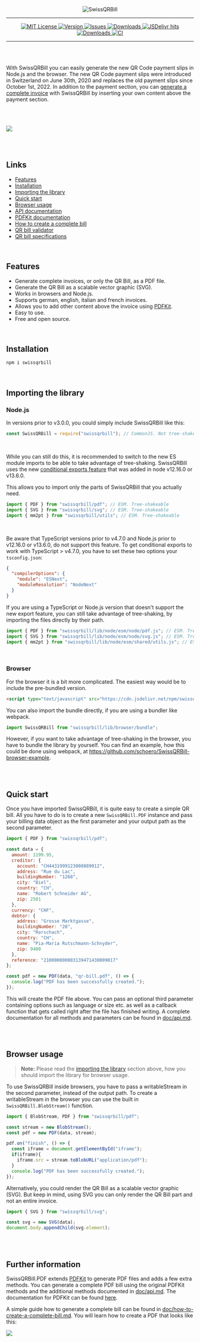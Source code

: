 <div align="center">
  <img alt="SwissQRBill" src="https://raw.githubusercontent.com/schoero/SwissQRBill/master/assets/swissqrbill-logo.svg">
</div>

---
<div align="center">
  <a href="https://github.com/schoero/SwissQRBill/blob/master/LICENSE">
    <img alt="MIT License" src="https://img.shields.io/npm/l/swissqrbill?color=brightgreen&style=flat-square">
  </a>
  <a href="https://www.npmjs.com/package/swissqrbill">
    <img alt="Version" src="https://img.shields.io/npm/v/swissqrbill?color=brightgreen&style=flat-square">
  </a>
  <a href="https://github.com/schoero/SwissQRBill/issues">
    <img alt="Issues" src="https://img.shields.io/github/issues-raw/schoero/swissqrbill?style=flat-square">
  </a>
  <a href="https://www.npmjs.com/package/swissqrbill">
    <img alt="Downloads" src="https://img.shields.io/npm/dw/swissqrbill?style=flat-square">
  </a>
  <a href="https://www.jsdelivr.com/package/npm/swissqrbill">
    <img alt="JSDelivr hits" src="https://img.shields.io/jsdelivr/npm/hm/swissqrbill?color=brightgreen&style=flat-square">
  </a>
  <a href="https://github.com/schoero/SwissQRBill/stargazers">
    <img alt="Downloads" src="https://img.shields.io/github/stars/schoero/SwissQRBill?color=brightgreen&style=flat-square">
  </a>
  <a href="https://github.com/schoero/SwissQRBill/actions?query=workflow%3ACI">
    <img alt="CI" src="https://img.shields.io/github/actions/workflow/status/schoero/SwissQRBill/ci.yml?branch=master&style=flat-square">
  </a>
</div>

---

<br/>
<br/>

With SwissQRBill you can easily generate the new QR Code payment slips in Node.js and the browser. The new QR Code payment slips were introduced in Switzerland on June 30th, 2020 and replaces the old payment slips since October 1st, 2022. In addition to the payment section, you can [generate a complete invoice](#further-information) with SwissQRBill by inserting your own content above the payment section.

<br/>
<br/>

[<img src="https://raw.githubusercontent.com/schoero/SwissQRBill/master/assets/qrbill.svg">](https://github.com/schoero/SwissQRBill/blob/master/assets/qrbill.pdf)

<br/>
<br/>

## Links

* [Features](#features)
* [Installation](#installation)
* [Importing the library](#importing-the-library)
* [Quick start](#quick-start)
* [Browser usage](#browser-usage)
* [API documentation](https://github.com/schoero/SwissQRBill/blob/master/doc/api.md)
* [PDFKit documentation](http://pdfkit.org/docs/getting_started.html)
* [How to create a complete bill](https://github.com/schoero/SwissQRBill/blob/master/doc/how-to-create-a-complete-bill.md)
* [QR bill validator](https://swiss-qr-invoice.org/validator/?lang=de)
* [QR bill specifications](https://www.six-group.com/dam/download/banking-services/standardization/qr-bill/ig-qr-bill-v2.2-en.pdf)

<br/>

## Features

* Generate complete invoices, or only the QR Bill, as a PDF file.
* Generate the QR Bill as a scalable vector graphic (SVG).
* Works in browsers and Node.js.
* Supports german, english, italian and french invoices.
* Allows you to add other content above the invoice using [PDFKit](https://github.com/foliojs/pdfkit).
* Easy to use.
* Free and open source.

<br/>

## Installation

```sh
npm i swissqrbill
```

<br/>

## Importing the library

### Node.js

In versions prior to v3.0.0, you could simply include SwissQRBill like this:

```js
const SwissQRBill = require("swissqrbill"); // CommonJS. Not tree-shakeable.
```

<br/>

While you can still do this, it is recommended to switch to the new ES module imports to be able to take advantage of tree-shaking. SwissQRBill uses the new [conditional exports feature](https://nodejs.org/api/packages.html#packages_exports_sugar) that was added in node v12.16.0 or v13.6.0.

This allows you to import only the parts of SwissQRBill that you actually need.

```js
import { PDF } from "swissqrbill/pdf"; // ESM. Tree-shakeable
import { SVG } from "swissqrbill/svg"; // ESM. Tree-shakeable
import { mm2pt } from "swissqrbill/utils"; // ESM. Tree-shakeable
```

<br/>

Be aware that TypeScript versions prior to v4.7.0 and Node.js prior to v12.16.0 or v13.6.0, do not support this feature.
To get conditional exports to work with TypeScript > v4.7.0, you have to set these two options your `tsconfig.json`:

```json
{
  "compilerOptions": {
    "module": "ESNext",
    "moduleResolution": "NodeNext"
  }
}
```

If you are using a TypeScript or Node.js version that doesn't support the new export feature, you can still take advantage of tree-shaking, by importing the files directly by their path.

```js
import { PDF } from "swissqrbill/lib/node/esm/node/pdf.js"; // ESM. Tree-shakeable
import { SVG } from "swissqrbill/lib/node/esm/node/svg.js"; // ESM. Tree-shakeable
import { mm2pt } from "swissqrbill/lib/node/esm/shared/utils.js"; // ESM. Tree-shakeable
```

<br/>

### Browser

For the browser it is a bit more complicated. The easiest way would be to include the pre-bundled version.

```html
<script type="text/javascript" src="https://cdn.jsdelivr.net/npm/swissqrbill/lib/browser/bundle/index.js"></script>
```

You can also import the bundle directly, if you are using a bundler like webpack.

```js
import SwissQRBill from "swissqrbill/lib/browser/bundle";
```

However, if you want to take advantage of tree-shaking in the browser, you have to bundle the library by yourself.
You can find an example, how this could be done using webpack, at <https://github.com/schoero/SwissQRBill-browser-example>.

<br/>
<br/>

## Quick start

Once you have imported SwissQRBill, it is quite easy to create a simple QR bill. All you have to do is to create a new `SwissQRBill.PDF` instance and pass your billing data object as the first parameter and your output path as the second parameter.

```js
import { PDF } from "swissqrbill/pdf";

const data = {
  amount: 1199.95,
  creditor: {
    account: "CH4431999123000889012",
    address: "Rue du Lac",
    buildingNumber: "1268",
    city: "Biel",
    country: "CH",
    name: "Robert Schneider AG",
    zip: 2501
  },
  currency: "CHF",
  debtor: {
    address: "Grosse Marktgasse",
    buildingNumber: "28",
    city: "Rorschach",
    country: "CH",
    name: "Pia-Maria Rutschmann-Schnyder",
    zip: 9400
  },
  reference: "210000000003139471430009017"
};

const pdf = new PDF(data, "qr-bill.pdf", () => {
  console.log("PDF has been successfully created.");
});
```

This will create the PDF file above. You can pass an optional third parameter containing options such as language or size etc. as well as a callback function that gets called right after the file has finished writing.
A complete documentation for all methods and parameters can be found in [doc/api.md](https://github.com/schoero/SwissQRBill/blob/master/doc/api.md).

<br/>
<br/>

## Browser usage

> **Note:** Please read the [importing the library](#importing-the-library) section above, how you should import the library for browser usage.

To use SwissQRBill inside browsers, you have to pass a writableStream in the second parameter, instead of the output path. To create a writableStream in the browser you can use the built in `SwissQRBill.BlobStream()` function.

```js
import { BlobStream, PDF } from "swissqrbill/pdf";

const stream = new BlobStream();
const pdf = new PDF(data, stream);

pdf.on("finish", () => {
  const iframe = document.getElementById("iframe");
  if(iframe){
    iframe.src = stream.toBlobURL("application/pdf");
  }
  console.log("PDF has been successfully created.");
});
```

Alternatively, you could render the QR Bill as a scalable vector graphic (SVG). But keep in mind, using SVG you can only render the QR Bill part and not an entire invoice.

```js
import { SVG } from "swissqrbill/svg";

const svg = new SVG(data);
document.body.appendChild(svg.element);
```

<br/>
<br/>

## Further information

SwissQRBill.PDF extends [PDFKit](https://github.com/foliojs/pdfkit) to generate PDF files and adds a few extra methods. You can generate a complete PDF bill using the original PDFKit methods and the additional methods documented in [doc/api.md](https://github.com/schoero/SwissQRBill/tree/master/doc/api.md#methods).
The documentation for PDFKit can be found [here](http://pdfkit.org/docs/getting_started.html).

A simple guide how to generate a complete bill can be found in [doc/how-to-create-a-complete-bill.md](https://github.com/schoero/SwissQRBill/blob/master/doc/how-to-create-a-complete-bill.md). You will learn how to create a PDF that looks like this:

[<img src="https://raw.githubusercontent.com/schoero/SwissQRBill/master/assets/complete-qr-bill.png">](https://github.com/schoero/SwissQRBill/tree/master/doc/how-to-create-a-complete-bill.md)
